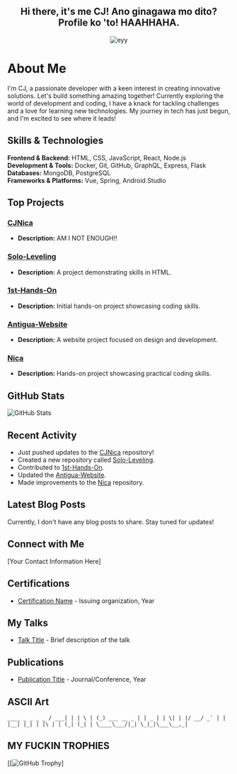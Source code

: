 <center>  
  <h2> Hi there, it's me CJ! Ano ginagawa mo dito? Profile ko 'to! HAAHHAHA. </h2>
</center>

<p align="center">
  <img src="https://github.com/user-attachments/assets/aeebade4-f5ac-49de-bb44-069129c062ba" alt="eyy">
</p>



# About Me

I'm CJ, a passionate developer with a keen interest in creating innovative solutions. Let's build something amazing together! Currently exploring the world of development and coding, I have a knack for tackling challenges and a love for learning new technologies. My journey in tech has just begun, and I'm excited to see where it leads!

## Skills & Technologies

**Frontend & Backend:** HTML, CSS, JavaScript, React, Node.js  
**Development & Tools:** Docker, Git, GitHub, GraphQL, Express, Flask  
**Databases:** MongoDB, PostgreSQL  
**Frameworks & Platforms:** Vue, Spring, Android Studio  

## Top Projects

### [CJNica](https://github.com/CJNica/CJNica)
- **Description:** AM I NOT ENOUGH!!

### [Solo-Leveling](https://github.com/CJNica/Solo-Leveling)
- **Description:** A project demonstrating skills in HTML.

### [1st-Hands-On](https://github.com/CJNica/1st-Hands-On)
- **Description:** Initial hands-on project showcasing coding skills.

### [Antigua-Website](https://github.com/CJNica/Antigua-Website)
- **Description:** A website project focused on design and development.

### [Nica](https://github.com/CJNica/Nica)
- **Description:** Hands-on project showcasing practical coding skills.

## GitHub Stats

![GitHub Stats](https://github-readme-stats.vercel.app/api?username=CJNica&show_icons=true&hide_title=true&count_private=true&theme=radical)

## Recent Activity

- Just pushed updates to the [CJNica](https://github.com/CJNica/CJNica) repository!
- Created a new repository called [Solo-Leveling](https://github.com/CJNica/Solo-Leveling).
- Contributed to [1st-Hands-On](https://github.com/CJNica/1st-Hands-On).
- Updated the [Antigua-Website](https://github.com/CJNica/Antigua-Website).
- Made improvements to the [Nica](https://github.com/CJNica/Nica) repository.

## Latest Blog Posts

Currently, I don't have any blog posts to share. Stay tuned for updates!

## Connect with Me

[Your Contact Information Here]

## Certifications

- [Certification Name](link-to-certificate) - Issuing organization, Year

## My Talks

- [Talk Title](link-to-talk) - Brief description of the talk

## Publications

- [Publication Title](link-to-publication) - Journal/Conference, Year

## ASCII Art
``` ____ _ _ _ _ / ___| | | \ | (_) ___ __ _ | | _ | | \| | |/ __/ _` | | |__| |_| | |\ | | (_| (_| | \____\___/|_| \_|_|\___\__,_| ```




## MY FUCKIN TROPHIES
[[![GitHub Trophy](https://github-profile-trophy.vercel.app/?username=ryo-ma&theme=kimbie_dark)]


